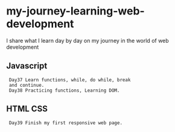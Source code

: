 # my-journey-learning-web-development
I share what I learn day by day on my journey in the world of web development


## Javascript


     Day37 Learn functions, while, do while, break
     and continue.
     Day38 Practicing functions, Learning DOM.
               

## HTML CSS

     Day39 Finish my first responsive web page.
